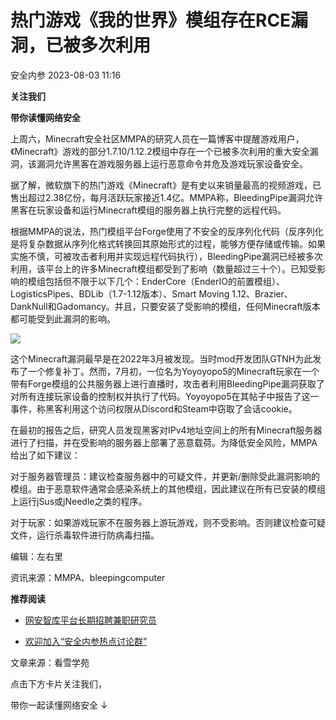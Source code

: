 #  热门游戏《我的世界》模组存在RCE漏洞，已被多次利用   
 安全内参   2023-08-03 11:16  
  
**关注我们**  
  
  
**带你读懂网络安全**  
  
  
上周六，Minecraft安全社区MMPA的研究人员在一篇博客中提醒游戏用户，《Minecraft》游戏的部分1.7.10/1.12.2模组中存在一个已被多次利用的重大安全漏洞，该漏洞允许黑客在游戏服务器上运行恶意命令并危及游戏玩家设备安全。  
  
据了解，微软旗下的热门游戏《Minecraft》是有史以来销量最高的视频游戏，已售出超过2.38亿份，每月活跃玩家接近1.4亿。MMPA称，BleedingPipe漏洞允许黑客在玩家设备和运行Minecraft模组的服务器上执行完整的远程代码。  
  
根据MMPA的说法，热门模组平台Forge使用了不安全的反序列化代码（反序列化是将复杂数据从序列化格式转换回其原始形式的过程，能够方便存储或传输。如果实施不慎，可被攻击者利用并实现远程代码执行），BleedingPipe漏洞已经被多次利用，该平台上的许多Minecraft模组都受到了影响（数量超过三十个）。已知受影响的模组包括但不限于以下几个：EnderCore（EnderIO的前置模组）、LogisticsPipes、BDLib（1.7-1.12版本）、Smart Moving 1.12、Brazier、DankNull和Gadomancy。并且，只要安装了受影响的模组，任何Minecraft版本都可能受到此漏洞的影响。  
  
![](https://mmbiz.qpic.cn/sz_mmbiz_png/1UG7KPNHN8EprCkKjgu7CXuB2W52ZOH14TXdXd02KPdicK2wUibGV3HQHmekEvCJ9CwTrq1rSpkAe6ljy9nFZhmw/640?wx_fmt=png&wxfrom=5&wx_lazy=1&wx_co=1 "")  
  
这个Minecraft漏洞最早是在2022年3月被发现。当时mod开发团队GTNH为此发布了一个修复补丁。然而，7月初，一位名为Yoyoyopo5的Minecraft玩家在一个带有Forge模组的公共服务器上进行直播时，攻击者利用BleedingPipe漏洞获取了对所有连接玩家设备的控制权并执行了代码。Yoyoyopo5在其帖子中报告了这一事件，称黑客利用这个访问权限从Discord和Steam中窃取了会话cookie。  
  
在最初的报告之后，研究人员发现黑客对IPv4地址空间上的所有Minecraft服务器进行了扫描，并在受影响的服务器上部署了恶意载荷。为降低安全风险，MMPA给出了如下建议：  
  
对于服务器管理员：建议检查服务器中的可疑文件，并更新/删除受此漏洞影响的模组。由于恶意软件通常会感染系统上的其他模组，因此建议在所有已安装的模组上运行jSus或jNeedle之类的程序。  
  
对于玩家：如果游戏玩家不在服务器上游玩游戏，则不受影响。否则建议检查可疑文件，运行杀毒软件进行防病毒扫描。  
  
编辑：左右里  
  
资讯来源：MMPA、bleepingcomputer  
  
  
**推荐阅读**  
- [网安智库平台长期招聘兼职研究员](http://mp.weixin.qq.com/s?__biz=MzI4NDY2MDMwMw==&mid=2247499450&idx=2&sn=2da3ca2e0b4d4f9f56ea7f7579afc378&chksm=ebfab99adc8d308c3ba6e7a74bd41beadf39f1b0e38a39f7235db4c305c06caa49ff63a0cc1d&scene=21#wechat_redirect)  
  
  
- [欢迎加入“安全内参热点讨论群”](https://mp.weixin.qq.com/s?__biz=MzI4NDY2MDMwMw==&mid=2247501251&idx=1&sn=8b6ebecbe80c1c72317948494f87b489&chksm=ebfa82e3dc8d0bf595d039e75b446e14ab96bf63cf8ffc5d553b58248dde3424fb18e6947440&token=525430415&lang=zh_CN&scene=21#wechat_redirect)  
  
  
  
  
  
  
文章来源：看雪学苑  
  
  
点击下方卡片关注我们，  
  
带你一起读懂网络安全 ↓  
  
  
  
  
